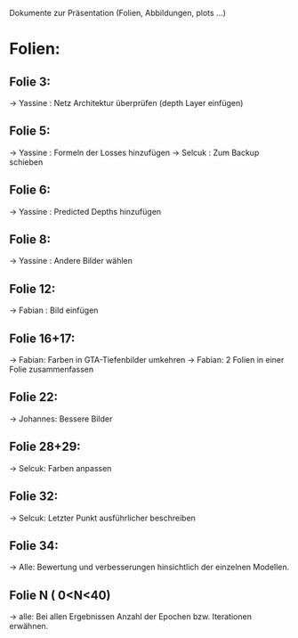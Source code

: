 Dokumente zur Präsentation (Folien, Abbildungen, plots ...)
# Folien:
## Folie 3:
-> Yassine : Netz Architektur überprüfen (depth Layer einfügen)

## Folie 5:
-> Yassine : Formeln der Losses hinzufügen
-> Selcuk : Zum Backup schieben
## Folie 6:
-> Yassine : Predicted Depths hinzufügen

## Folie 8:
-> Yassine : Andere Bilder wählen

## Folie 12:
-> Fabian : Bild einfügen

## Folie 16+17:
-> Fabian: Farben in GTA-Tiefenbilder umkehren
-> Fabian: 2 Folien in einer Folie zusammenfassen

## Folie 22:
-> Johannes: Bessere Bilder

## Folie 28+29:
-> Selcuk: Farben anpassen

## Folie 32:
-> Selcuk: Letzter Punkt ausführlicher beschreiben

## Folie 34:
-> Alle: Bewertung und verbesserungen hinsichtlich der einzelnen Modellen.

## Folie N ( 0<N<40)
-> alle: Bei allen Ergebnissen Anzahl der Epochen bzw. Iterationen erwähnen.
